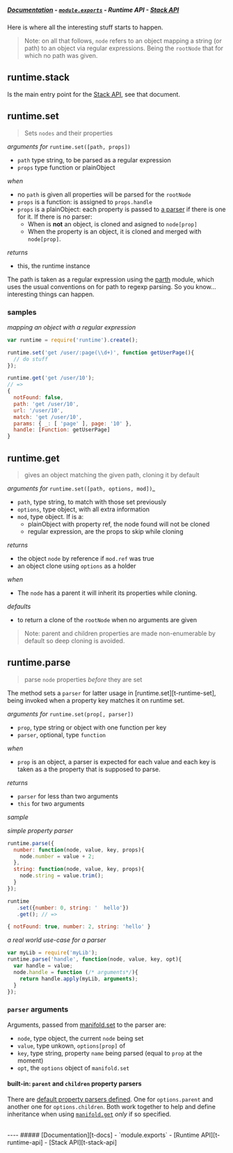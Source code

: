 ##### [Documentation][t-docs] - [`module.exports`][t-module] - Runtime API - [Stack API][t-stack-api]

Here is where all the interesting stuff starts to happen.

> Note: on all that follows, `node` refers to an object mapping a string (or path) to an object via regular expressions. Being the `rootNode` that for which
no path was given.

## runtime.stack

Is the main entry point for the [Stack API][t-stack-api], see that document.

## runtime.set
> Sets `nodes` and their properties

_arguments for_ `runtime.set([path, props])`
- `path` type string, to be parsed as a regular expression
- `props` type function or plainObject

_when_
- no `path` is given all properties will be parsed for the `rootNode`
- `props` is a function: is assigned to `props.handle`
- `props` is a plainObject: each property is passed to [a parser][x-runtime-parse] if there is one for it. If there is no parser:
  - When is **not** an object, is cloned and asigned to `node[prop]`
  - When the property is an object, it is cloned and merged with `node[prop]`.

_returns_
- this, the runtime instance

The path is taken as a regular expression using the  [parth](http://github.com/stringparser/parth) module, which uses the usual conventions on for path to regexp parsing. So you know... interesting things can happen.

### samples

_mapping an object with a regular expression_
```js
var runtime = require('runtime').create();

runtime.set('get /user/:page(\\d+)', function getUserPage(){
  // do stuff
});

runtime.get('get /user/10');
// =>
{
  notFound: false,
  path: 'get /user/10',
  url: '/user/10',
  match: 'get /user/10',
  params: { _: [ 'page' ], page: '10' },
  handle: [Function: getUserPage]
}
```

## runtime.get
> gives an object matching the given path, cloning it by default

_arguments for_ `runtime.set([path, options, mod])`_
- `path`, type string, to match with those set previously
- `options`, type object, with all extra information
- `mod`, type object. If is a:
  - plainObject with property ref, the node found will not be cloned
  - regular expression, are the props to skip while cloning

_returns_
- the object `node` by reference if `mod.ref` was true
- an object clone using `options` as a holder

_when_
- The `node` has a parent it will inherit its properties while cloning.

_defaults_
- to return a clone of the `rootNode` when no arguments are given

> Note: parent and children properties are made non-enumerable by default so deep cloning is avoided.

## runtime.parse
> parse `node` properties _before_ they are set

The method sets a `parser` for latter usage in [runtime.set][t-runtime-set], being invoked when a property key matches it on runtime set.

_arguments for_ `runtime.set(prop[, parser])`
 - `prop`, type string or object with one function per key
 - `parser`, optional, type `function`

_when_
- `prop` is an object, a parser is expected for each value and each key is taken as a the property that is supposed to parse.

_returns_
 - `parser` for less than two arguments
 - `this` for two arguments

_sample_

_simple property parser_

```js
runtime.parse({
  number: function(node, value, key, props){
    node.number = value + 2;
  },
  string: function(node, value, key, props){
    node.string = value.trim();
  }
});

runtime
   .set({number: 0, string: '  hello'})
   .get(); // =>

{ notFound: true, number: 2, string: 'hello' }

```

_a real world use-case for a parser_
```js
var myLib = require('myLib');
runtime.parse('handle', function(node, value, key, opt){
  var handle = value;
  node.handle = function (/* arguments*/){
    return handle.apply(myLib, arguments);
  }
});
```

### `parser` arguments

Arguments, passed from [manifold.set](#manifoldsetpath-props) to the parser are:
 - `node`, type object, the current `node` being set
 - `value`, type unkown, `options[prop]` of
 - `key`, type string, property `name` being parsed (equal to `prop` at the moment)
 - `opt`, the `options` object of `manifold.set`


#### built-in: `parent` and `children` property parsers

There are [default property parsers defined](./lib/defaultParsers.js). One for `options.parent` and another one for `options.children`. Both work together to help and define inheritance when using [`manifold.get`](#manifoldgetpath-options-mod) _only_ if so specified.


<br>
----
##### [Documentation][t-docs] - `module.exports` - [Runtime API][t-runtime-api] - [Stack API][t-stack-api]

<!--
  x-: is for just a link
  t-: is for doc's toc
-->

[t-docs]: ./readme.md
[t-module]: ./module.md
[t-stack-api]: ./stack-api.md
[t-runtime-api]: ./runtime-api.md

[x-manifold]: http://github.com/stringparser/manifold
[x-runtime-set]: http://github.com/stringparser/manifold
[x-runtime-get]: http://github.com/stringparser/manifold#manifoldgetpath-options-mod
[x-runtime-parse]: http://github.com/stringparser/manifold#manifoldparseprop-parser
